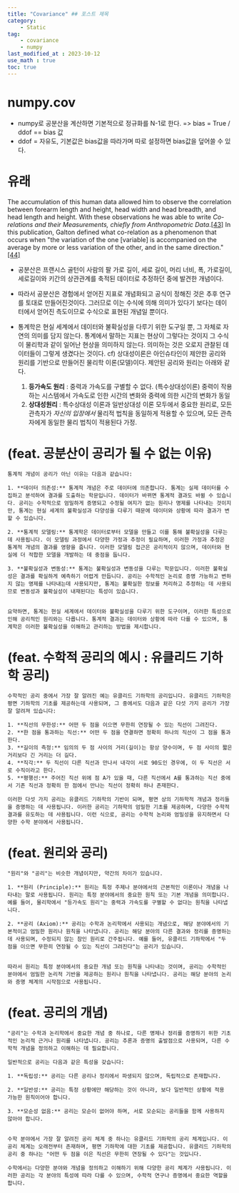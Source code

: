 ```yaml
---
title: "Covariance" ## 포스트 제목
category:       
    - Static
tag:
    - covariance
    - numpy
last_modified_at : 2023-10-12
use_math : true
toc: true
---
```

# numpy.cov
- numpy로 공분산을 계산하면 기본적으로 정규화를 N-1로 한다. => bias = True / ddof == bias 값
- ddof = 자유도, 기본값은 bias값을 따라가며 따로 설정하면 bias값을 덮어쓸 수 있다.

# 유래
The accumulation of this human data allowed him to observe the correlation between forearm length and height, head width and head breadth, and head length and height. With these observations he was able to write _Co-relations and their Measurements, chiefly from Anthropometric Data_.[[43]](https://en.wikipedia.org/wiki/Francis_Galton#cite_note-FOOTNOTEGillham2001c82%E2%80%93102-43) In this publication, Galton defined what co-relation as a phenomenon that occurs when "the variation of the one [variable] is accompanied on the average by more or less variation of the other, and in the same direction."[[44]](https://en.wikipedia.org/wiki/Francis_Galton#cite_note-FOOTNOTEGalton1888273%E2%80%93279-44)

- 공분산은 프랜시스 골턴이 사람의 팔 가로 길이, 세로 길이, 머리 너비, 폭, 가로길이, 세로길이와 키간의 상관관계를 축적된 데이터로 추정하던 중에 발견한 개념이다.
- 따라서 공분산은 경험에서 얻어진 지표로 개념화되고 공식이 정해진 것은 추후 연구를 토대로 만들어진것이다. 그러므로 이는 수식에 의해 의미가 있다기 보다는 데이터에서 얻어진 측도이므로 수식으로 표현된 개념일 뿐이다.

- 통계학은 현실 세계에서 데이터와 불확실성을 다루기 위한 도구일 뿐, 그 자체로 자연의 의미를 담지 않는다. 통계에서 말하는 지표는 현상이 그렇다는 것이지 그 수식이 물리학과 같이 일어난 현상을 의미하지 않는다. 의미하는 것은 오로지 관찰된 데이터들이 그렇게 생겼다는 것이다. 
cf) 상대성이론은 아인슈타인이 제안한 공리와 원리를 기반으로 만들어진 물리학 이론(모델)이다. 제안된 공리와 원리는 아래와 같다.
	1. **등가속도 원리** : 중력과 가속도를 구별할 수 없다. (특수상대성이론) 중력이 작용하는 시스템에서 가속도로 인한 시간의 변화와 중력에 의한 시간의 변화가 동일
	2. **상대성원리** : 특수상대성 이론과 일반상대성 이론 모두에서 중요한 원리로, 모든 관측자가 *자신의 입장에서* 물리적 법칙을 동일하게 적용할 수 있으며, 모든 관측자에게 동일한 물리 법칙이 적용된다 가정.

# (feat. 공분산이 공리가 될 수 없는 이유)

```
통계적 개념이 공리가 아닌 이유는 다음과 같습니다:

1. **데이터 의존성:** 통계적 개념은 주로 데이터에 의존합니다. 통계는 실제 데이터를 수집하고 분석하여 결과를 도출하는 학문입니다. 데이터가 바뀌면 통계적 결과도 바뀔 수 있습니다. 공리는 수학적으로 엄밀하게 증명되고 수정될 여지가 없는 원리나 명제를 나타내는 것이지만, 통계는 현실 세계의 불확실성과 다양성을 다루기 때문에 데이터와 상황에 따라 결과가 변할 수 있습니다.
    
2. **통계적 모델링:** 통계학은 데이터로부터 모델을 만들고 이를 통해 불확실성을 다루는데 사용됩니다. 이 모델링 과정에서 다양한 가정과 추정이 필요하며, 이러한 가정과 추정은 통계적 개념의 결과를 영향을 줍니다. 이러한 모델링 접근은 공리적이지 않으며, 데이터와 현실에 더 적합한 모델을 개발하는 데 중점을 둡니다.
    
3. **불확실성과 변동성:** 통계는 불확실성과 변동성을 다루는 학문입니다. 이러한 불확실성은 결과를 확실하게 예측하기 어렵게 만듭니다. 공리는 수학적인 논리로 증명 가능하고 변하지 않는 명제를 나타내는데 사용되지만, 통계는 불확실한 정보를 처리하고 추정하는 데 사용되므로 변동성과 불확실성이 내재된다는 특성이 있습니다.
    

요약하면, 통계는 현실 세계에서 데이터와 불확실성을 다루기 위한 도구이며, 이러한 특성으로 인해 공리적인 원리와는 다릅니다. 통계적 결과는 데이터와 상황에 따라 다를 수 있으며, 통계학은 이러한 불확실성을 이해하고 관리하는 방법을 제시합니다.
```

# (feat. 수학적 공리의 예시 : 유클리드 기하학 공리)

```
수학적인 공리 중에서 가장 잘 알려진 예는 유클리드 기하학의 공리입니다. 유클리드 기하학은 평면 기하학의 기초를 제공하는데 사용되며, 그 중에서도 다음과 같은 다섯 가지 공리가 가장 잘 알려져 있습니다:

1. **직선의 무한성:** 어떤 두 점을 이으면 무한히 연장될 수 있는 직선이 그려진다.
2. **한 점을 통과하는 직선:** 어떤 두 점을 연결하면 정확히 하나의 직선이 그 점을 통과한다.
3. **길이의 측정:** 임의의 두 점 사이의 거리(길이)는 항상 양수이며, 두 점 사이의 짧은 거리보다 긴 거리는 더 길다.
4. **직각:** 두 직선이 다른 직선과 만나서 내각이 서로 90도인 경우에, 이 두 직선은 서로 수직이라고 한다.
5. **평행선:** 주어진 직선 위에 점 A가 있을 때, 다른 직선에서 A를 통과하는 직선 중에서 기존 직선과 정확히 한 점에서 만나는 직선이 정확히 하나 존재한다.

이러한 다섯 가지 공리는 유클리드 기하학의 기반이 되며, 평면 상의 기하학적 개념과 정리들을 증명하는 데 사용됩니다. 이러한 공리는 기하학의 엄밀한 기초를 제공하며, 다양한 수학적 결과를 유도하는 데 사용됩니다. 이런 식으로, 공리는 수학적 논리와 엄밀성을 유지하면서 다양한 수학 분야에서 사용됩니다.
```

# (feat. 원리와 공리)
```
"원리"와 "공리"는 비슷한 개념이지만, 약간의 차이가 있습니다.

1. **원리 (Principle):** 원리는 특정 주제나 분야에서의 근본적인 이론이나 개념을 나타내는 말로 사용됩니다. 원리는 특정 분야에서의 중요한 원칙 또는 기본 개념을 의미합니다. 예를 들어, 물리학에서 "등가속도 원리"는 중력과 가속도를 구별할 수 없다는 원칙을 나타냅니다.
    
2. **공리 (Axiom):** 공리는 수학과 논리학에서 사용되는 개념으로, 해당 분야에서의 기본적이고 엄밀한 원리나 원칙을 나타냅니다. 공리는 해당 분야의 다른 결과와 정리를 증명하는 데 사용되며, 수정되지 않는 참인 원리로 간주됩니다. 예를 들어, 유클리드 기하학에서 "두 점을 이으면 무한히 연장될 수 있는 직선이 그려진다"는 공리가 있습니다.
    

따라서 원리는 특정 분야에서의 중요한 개념 또는 원칙을 나타내는 것이며, 공리는 수학적인 분야에서 엄밀한 논리적 기반을 제공하는 원리나 원칙을 나타냅니다. 공리는 해당 분야의 논리와 증명 체계의 시작점으로 사용됩니다.
```

# (feat. 공리의 개념)
```
"공리"는 수학과 논리학에서 중요한 개념 중 하나로, 다른 명제나 정리를 증명하기 위한 기초적인 논리적 근거나 원리를 나타냅니다. 공리는 추론과 증명의 출발점으로 사용되며, 다른 수학적 개념을 정의하고 이해하는 데 필요합니다.

일반적으로 공리는 다음과 같은 특성을 갖습니다:

1. **독립성:** 공리는 다른 공리나 정리에서 파생되지 않으며, 독립적으로 존재합니다.
    
2. **일반성:** 공리는 특정 상황에만 해당하는 것이 아니라, 보다 일반적인 상황에 적용 가능한 원칙이어야 합니다.
    
3. **모순성 없음:** 공리는 모순이 없어야 하며, 서로 모순되는 공리들을 함께 사용하지 않아야 합니다.
    

수학 분야에서 가장 잘 알려진 공리 체계 중 하나는 유클리드 기하학의 공리 체계입니다. 이 공리 체계는 오래전부터 존재하며, 평면 기하학에 대한 기초를 제공합니다. 유클리드 기하학의 공리 중 하나는 "어떤 두 점을 이은 직선은 무한히 연장될 수 있다"는 것입니다.

수학에서는 다양한 분야와 개념을 정의하고 이해하기 위해 다양한 공리 체계가 사용됩니다. 이러한 공리는 각 분야의 특성에 따라 다를 수 있으며, 수학적 연구나 증명에서 중요한 역할을 합니다.
```